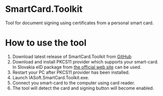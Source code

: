# SmartCard.Toolkit
Tool for document signing using certificates from a personal smart card.

# How to use the tool
1. Download latest release of SmartCard.Toolkit from [GitHub](https://github.com/Alicg/SmartCard.Toolkit/releases)
2. Download and install PKCS11 provider which supports your smart-card. In Slovakia eID package from [the official web site](https://www.slovensko.sk/sk/na-stiahnutie) can be used.
3. Restart your PC after PKCS11 provider has been installed.
4. Launch IASoft.SmartCard.Toolkit.exe.
5. Connect you smart-card to the computer using card reader.
6. The tool will detect the card and signing button will become enabled.
